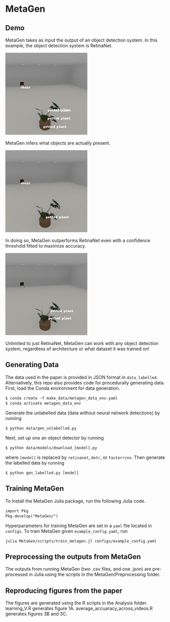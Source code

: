 # MetaGen

## Demo

MetaGen takes as input the output of an object detection system. In this example, the object detection system is RetinaNet.

![alt text](https://github.com/zhangir-azerbayev/MetaGen/blob/main/retinanet_0.0.gif "Logo Title Text 1")

MetaGen infers what objects are actually present.

![alt text](https://github.com/zhangir-azerbayev/MetaGen/blob/main/MetaGen.gif "Logo Title Text 1")

In doing so, MetaGen outperforms RetinaNet even with a confidence threshold fitted to maximize accuracy.

![alt text](https://github.com/zhangir-azerbayev/MetaGen/blob/main/retinanet_0.14.gif "Logo Title Text 1")

Unlimited to just RetinaNet, MetaGen can work with any object detection system, regardless of architecture or what dataset it was trained on!


## Generating Data

The data used in the paper is provided in JSON format in `data_labelled`. Alternatively, this repo also provides code for procedurally generating data. 
First, load the Conda environment for data generation. 
```
$ conda create -f make_data/metagen_data_env.yaml 
$ conda activate metagen_data_env
```
Generate the unlabelled data (data without neural network detections) by running 
```
$ python data/gen_unlabelled.py
```
Next, set up one an object detector by running
```
$ python data/models/download_[model].py
```
where `[model]` is replaced by `retinanet`, `detr`, or `fasterrcnn`. Then generate the labelled data by running
```
$ python gen_labelled.py [model]
```
## Training MetaGen
To install the MetaGen Julia package, run the following Julia code. 
```
import Pkg
Pkg.develop("MetaGen/")
```
Hyperparameters for training MetaGen are set in a `yaml` file located in `configs`. To train MetaGen given `example_config.yaml`, run
```
julia MetaGen/scripts/train_metagen.jl configs/example_config.yaml
```

## Preprocessing the outputs from MetaGen
The outputs from running MetaGen (two .csv files, and one .json) are pre-processed in Julia using the scripts in the MetaGen/Preprocessing folder.

## Reproducing figures from the paper
The figures are generated using the R scripts in the Analysis folder. learning_V.R generates figure 1A. average_accuaracy_across_videos.R generates figures 3B and 3C.

